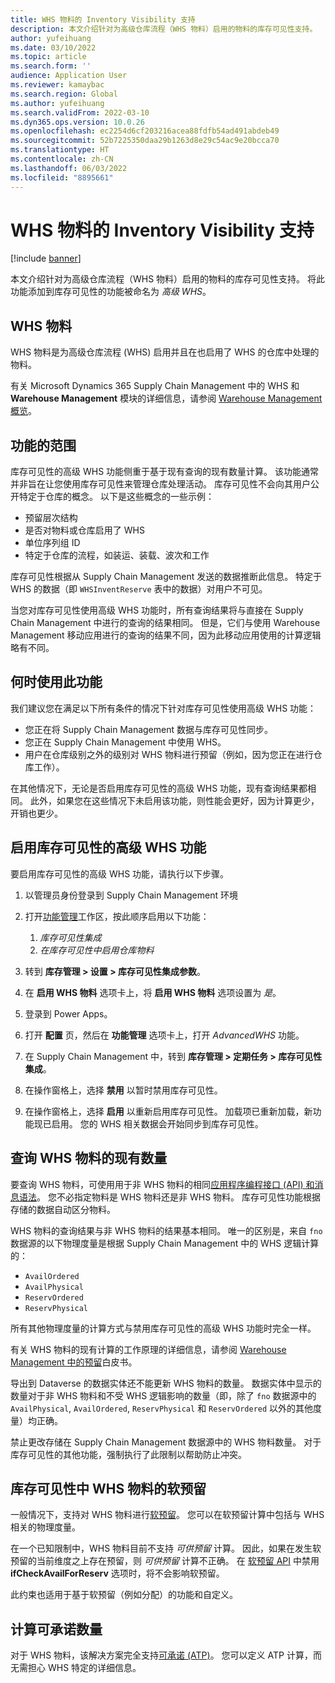 ```yaml
---
title: WHS 物料的 Inventory Visibility 支持
description: 本文介绍针对为高级仓库流程（WHS 物料）启用的物料的库存可见性支持。
author: yufeihuang
ms.date: 03/10/2022
ms.topic: article
ms.search.form: ''
audience: Application User
ms.reviewer: kamaybac
ms.search.region: Global
ms.author: yufeihuang
ms.search.validFrom: 2022-03-10
ms.dyn365.ops.version: 10.0.26
ms.openlocfilehash: ec2254d6cf203216acea88fdfb54ad491abdeb49
ms.sourcegitcommit: 52b7225350daa29b1263d8e29c54ac9e20bcca70
ms.translationtype: HT
ms.contentlocale: zh-CN
ms.lasthandoff: 06/03/2022
ms.locfileid: "8895661"
---
```

# <a name="inventory-visibility-support-for-whs-items"></a>WHS 物料的 Inventory Visibility 支持

[!include [banner](../includes/banner.md)]

本文介绍针对为高级仓库流程（WHS 物料）启用的物料的库存可见性支持。 将此功能添加到库存可见性的功能被命名为 *高级 WHS*。

## <a name="whs-items"></a>WHS 物料

WHS 物料是为高级仓库流程 (WHS) 启用并且在也启用了 WHS 的仓库中处理的物料。

有关 Microsoft Dynamics 365 Supply Chain Management 中的 WHS 和 **Warehouse Management** 模块的详细信息，请参阅 [Warehouse Management 概览](../warehousing/warehouse-management-overview.md)。

## <a name="scope-of-the-feature"></a>功能的范围

库存可见性的高级 WHS 功能侧重于基于现有查询的现有数量计算。 该功能通常并非旨在让您使用库存可见性来管理仓库处理活动。 库存可见性不会向其用户公开特定于仓库的概念。 以下是这些概念的一些示例：

- 预留层次结构
- 是否对物料或仓库启用了 WHS
- 单位序列组 ID
- 特定于仓库的流程，如装运、装载、波次和工作

库存可见性根据从 Supply Chain Management 发送的数据推断此信息。 特定于 WHS 的数据（即 `WHSInventReserve` 表中的数据）对用户不可见。

当您对库存可见性使用高级 WHS 功能时，所有查询结果将与直接在 Supply Chain Management 中进行的查询的结果相同。 但是，它们与使用 Warehouse Management 移动应用进行的查询的结果不同，因为此移动应用使用的计算逻辑略有不同。

## <a name="when-to-use-the-feature"></a>何时使用此功能

我们建议您在满足以下所有条件的情况下针对库存可见性使用高级 WHS 功能：

- 您正在将 Supply Chain Management 数据与库存可见性同步。
- 您正在 Supply Chain Management 中使用 WHS。
- 用户在仓库级别之外的级别对 WHS 物料进行预留（例如，因为您正在进行仓库工作）。

在其他情况下，无论是否启用库存可见性的高级 WHS 功能，现有查询结果都相同。 此外，如果您在这些情况下未启用该功能，则性能会更好，因为计算更少，开销也更少。

## <a name="enable-the-advanced-whs-feature-for-inventory-visibility"></a>启用库存可见性的高级 WHS 功能

要启用库存可见性的高级 WHS 功能，请执行以下步骤。

1. 以管理员身份登录到 Supply Chain Management 环境
1. 打开[功能管理](../../fin-ops-core/fin-ops/get-started/feature-management/feature-management-overview.md)工作区，按此顺序启用以下功能：

    1. *库存可见性集成*
    1. *在库存可见性中启用仓库物料*

1. 转到 **库存管理 \> 设置 \> 库存可见性集成参数**。
1. 在 **启用 WHS 物料** 选项卡上，将 **启用 WHS 物料** 选项设置为 *是*。
1. 登录到 Power Apps。
1. 打开 **配置** 页，然后在 **功能管理** 选项卡上，打开 *AdvancedWHS* 功能。
1. 在 Supply Chain Management 中，转到 **库存管理 \> 定期任务 \> 库存可见性集成**。
1. 在操作窗格上，选择 **禁用** 以暂时禁用库存可见性。
1. 在操作窗格上，选择 **启用** 以重新启用库存可见性。 加载项已重新加载，新功能现已启用。 您的 WHS 相关数据会开始同步到库存可见性。

## <a name="query-on-hand-quantities-of-whs-items"></a>查询 WHS 物料的现有数量

要查询 WHS 物料，可使用用于非 WHS 物料的相同[应用程序编程接口 (API) 和消息语法](inventory-visibility-api.md)。 您不必指定物料是 WHS 物料还是非 WHS 物料。 库存可见性功能根据存储的数据自动区分物料。

WHS 物料的查询结果与非 WHS 物料的结果基本相同。 唯一的区别是，来自 `fno` 数据源的以下物理度量是根据 Supply Chain Management 中的 WHS 逻辑计算的：

- `AvailOrdered`
- `AvailPhysical`
- `ReservOrdered`
- `ReservPhysical`

所有其他物理度量的计算方式与禁用库存可见性的高级 WHS 功能时完全一样。

有关 WHS 物料的现有计算的工作原理的详细信息，请参阅 [Warehouse Management 中的预留](https://www.microsoft.com/download/details.aspx?id=43284)白皮书。

导出到 Dataverse 的数据实体还不能更新 WHS 物料的数量。 数据实体中显示的数量对于非 WHS 物料和不受 WHS 逻辑影响的数量（即，除了 `fno` 数据源中的 `AvailPhysical`, `AvailOrdered`, `ReservPhysical` 和 `ReservOrdered` 以外的其他度量）均正确。

禁止更改存储在 Supply Chain Management 数据源中的 WHS 物料数量。 对于库存可见性的其他功能，强制执行了此限制以帮助防止冲突。

## <a name="soft-reservations-on-whs-items-in-inventory-visibility"></a>库存可见性中 WHS 物料的软预留

一般情况下，支持对 WHS 物料进行[软预留](inventory-visibility-reservations.md)。 您可以在软预留计算中包括与 WHS 相关的物理度量。 

在一个已知限制中，WHS 物料目前不支持 *可供预留* 计算。 因此，如果在发生软预留的当前维度之上存在预留，则 *可供预留* 计算不正确。 在 [软预留 API](inventory-visibility-api.md#create-one-reservation-event) 中禁用 **ifCheckAvailForReserv** 选项时，将不会影响软预留。

此约束也适用于基于软预留（例如分配）的功能和自定义。

## <a name="calculate-available-to-promise-quantities"></a>计算可承诺数量

对于 WHS 物料，该解决方案完全支持[可承诺 (ATP)](inventory-visibility-available-to-promise.md)。 您可以定义 ATP 计算，而无需担心 WHS 特定的详细信息。
